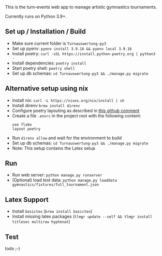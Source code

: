 This is the turn-events web app to manage artistic gymnastics tournaments.

Currently runs on Python 3.9+.


## Set up / Installation / Build
- Make sure current folder is `Turnauswertung-py3`
- Set up pyenv: `pyenv install 3.9.16 && pyenv local 3.9.16`
- Install poetry: `curl -sSL https://install.python-poetry.org | python3 -`
- Install dependencies: `poetry install`
- Start poetry shell: `poetry shell`
- Set up db schemas: `cd Turnauswertung-py3 && ./manage.py migrate`

## Alternative setup using nix
- Install nix: `curl -L https://nixos.org/nix/install | sh`
- Install direnv `brew install direnv`
- Configure poetry layouting as described in [this github comment](https://github.com/direnv/direnv/issues/592#issuecomment-1277617137)
- Create a file `.envrc` in the project root with the following content:
  ```
  use flake
  layout poetry
  ```
- Run `direnv allow` and wait for the environment to build
- Set up db schemas: `cd Turnauswertung-py3 && ./manage.py migrate`
- Note: This setup contains the Latex setup

## Run
- Run web server: `python manage.py runserver`
- (Optional) load test data: `python manage.py loaddata gymnastics/fixtures/full_tournament.json`

## Latex Support
- Install `basictex` (`brew install basictex`)
- Install missing latex packages (`tlmgr update --self && tlmgr install titlesec multirow hyphenat`)

## Test
todo ;-)
